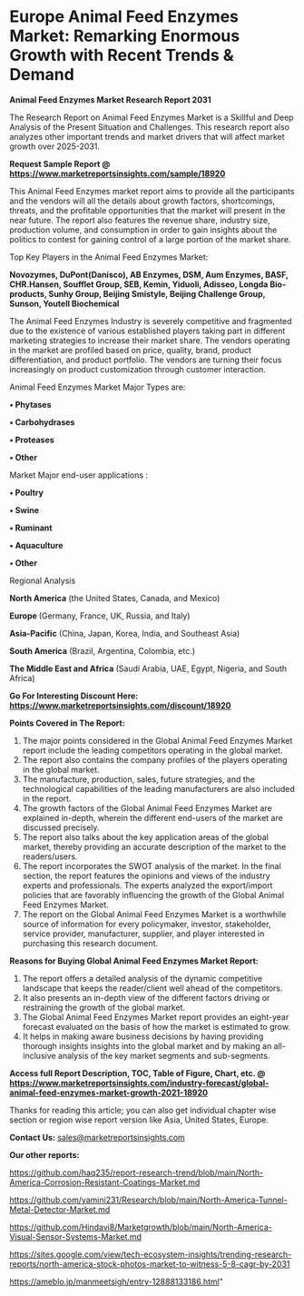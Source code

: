 # Europe Animal Feed Enzymes Market: Remarking Enormous Growth with Recent Trends & Demand

<strong>Animal Feed Enzymes Market Research Report 2031</strong>

The Research Report on Animal Feed Enzymes Market is a Skillful and Deep Analysis of the Present Situation and Challenges. This research report also analyzes other important trends and market drivers that will affect market growth over 2025-2031.

<strong>Request Sample Report @ <a href=https://www.marketreportsinsights.com/sample/18920>https://www.marketreportsinsights.com/sample/18920</a></strong>

This Animal Feed Enzymes market report aims to provide all the participants and the vendors will all the details about growth factors, shortcomings, threats, and the profitable opportunities that the market will present in the near future. The report also features the revenue share, industry size, production volume, and consumption in order to gain insights about the politics to contest for gaining control of a large portion of the market share.

Top Key Players in the Animal Feed Enzymes Market:

<strong>Novozymes, DuPont(Danisco), AB Enzymes, DSM, Aum Enzymes, BASF, CHR.Hansen, Soufflet Group, SEB, Kemin, Yiduoli, Adisseo, Longda Bio-products, Sunhy Group, Beijing Smistyle, Beijing Challenge Group, Sunson, Youtell Biochemical</strong>

The Animal Feed Enzymes Industry is severely competitive and fragmented due to the existence of various established players taking part in different marketing strategies to increase their market share. The vendors operating in the market are profiled based on price, quality, brand, product differentiation, and product portfolio. The vendors are turning their focus increasingly on product customization through customer interaction.

Animal Feed Enzymes Market Major Types are:

<strong>• Phytases

• Carbohydrases

• Proteases

• Other</strong>

Market Major end-user applications :

<strong>• Poultry

• Swine

• Ruminant

• Aquaculture

• Other</strong>

Regional Analysis

</u><strong><b>North America</b></strong> (the United States, Canada, and Mexico)

<strong><b>Europe </b></strong>(Germany, France, UK, Russia, and Italy)

<strong><b>Asia-Pacific</b></strong> (China, Japan, Korea, India, and Southeast Asia)

<strong><b>South America</b></strong> (Brazil, Argentina, Colombia, etc.)

<strong><b>The Middle East and Africa</b></strong> (Saudi Arabia, UAE, Egypt, Nigeria, and South Africa)

<strong>Go For Interesting Discount Here: <a href=https://www.marketreportsinsights.com/discount/18920>https://www.marketreportsinsights.com/discount/18920</a></strong>

<strong>Points Covered in The Report:</strong>
<ol>
  <li>The major points considered in the Global Animal Feed Enzymes Market report include the leading competitors operating in the global market.</li>
  <li>The report also contains the company profiles of the players operating in the global market.</li>
  <li>The manufacture, production, sales, future strategies, and the technological capabilities of the leading manufacturers are also included in the report.</li>
  <li>The growth factors of the Global Animal Feed Enzymes Market are explained in-depth, wherein the different end-users of the market are discussed precisely.</li>
  <li>The report also talks about the key application areas of the global market, thereby providing an accurate description of the market to the readers/users.</li>
  <li>The report incorporates the SWOT analysis of the market. In the final section, the report features the opinions and views of the industry experts and professionals. The experts analyzed the export/import policies that are favorably influencing the growth of the Global Animal Feed Enzymes Market.</li>
  <li>The report on the Global Animal Feed Enzymes Market is a worthwhile source of information for every policymaker, investor, stakeholder, service provider, manufacturer, supplier, and player interested in purchasing this research document.</li>
</ol>
<strong>Reasons for Buying Global Animal Feed Enzymes Market Report:</strong>

<ol>
  <li>The report offers a detailed analysis of the dynamic competitive landscape that keeps the reader/client well ahead of the competitors.</li>
  <li>It also presents an in-depth view of the different factors driving or restraining the growth of the global market.</li>
  <li>The Global Animal Feed Enzymes Market report provides an eight-year forecast evaluated on the basis of how the market is estimated to grow.</li>
  <li>It helps in making aware business decisions by having providing thorough insights insights into the global market and by making an all-inclusive analysis of the key market segments and sub-segments.</li>
</ol>
<strong>Access full Report Description, TOC, Table of Figure, Chart, etc. @ <a href=https://www.marketreportsinsights.com/industry-forecast/global-animal-feed-enzymes-market-growth-2021-18920>https://www.marketreportsinsights.com/industry-forecast/global-animal-feed-enzymes-market-growth-2021-18920</a></strong>


Thanks for reading this article; you can also get individual chapter wise section or region wise report version like Asia, United States, Europe.

<strong>Contact Us:</strong>
sales@marketreportsinsights.com

<strong>Our other reports:</strong>

<a href=https://github.com/haq235/report-research-trend/blob/main/North-America-Corrosion-Resistant-Coatings-Market.md>https://github.com/haq235/report-research-trend/blob/main/North-America-Corrosion-Resistant-Coatings-Market.md</a>

<a href=https://github.com/yamini231/Research/blob/main/North-America-Tunnel-Metal-Detector-Market.md>https://github.com/yamini231/Research/blob/main/North-America-Tunnel-Metal-Detector-Market.md</a>

<a href=https://github.com/Hindavi8/Marketgrowth/blob/main/North-America-Visual-Sensor-Systems-Market.md>https://github.com/Hindavi8/Marketgrowth/blob/main/North-America-Visual-Sensor-Systems-Market.md</a>

<a href=https://sites.google.com/view/tech-ecosystem-insights/trending-research-reports/north-america-stock-photos-market-to-witness-5-8-cagr-by-2031>https://sites.google.com/view/tech-ecosystem-insights/trending-research-reports/north-america-stock-photos-market-to-witness-5-8-cagr-by-2031</a>

<a href=https://ameblo.jp/manmeetsigh/entry-12888133186.html>https://ameblo.jp/manmeetsigh/entry-12888133186.html</a>"
